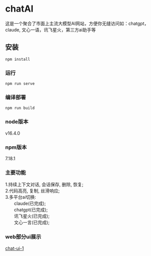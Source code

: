 # chatAI
这是一个聚合了市面上主流大模型AI网站，方便你无缝访问如：chatgpt，claude, 文心一语，讯飞星火，第三方ai助手等

## 安装
```
npm install
```

### 运行
```
npm run serve
```

### 编译部署
```
npm run build
```

### node版本
v16.4.0  

### npm版本
7.18.1

### 主要功能
1.持续上下文对话, 会话保存, 删除, 恢复;  
2.代码高亮, 复制, 丝滑响应;  
3.多平台ai切换:  
&emsp;&emsp;claude(已完成);  
&emsp;&emsp;chatgpt(已完成);  
&emsp;&emsp;讯飞星火(已完成);  
&emsp;&emsp;文心一言(已完成);  

### web部分ui展示
[chat-ui-1](main-1.png)  

